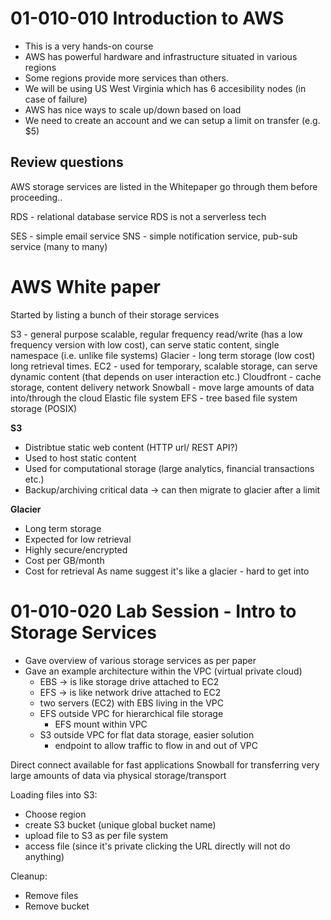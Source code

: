 # 01-010-010 Introduction to AWS

- This is a very hands-on course
- AWS has powerful hardware and infrastructure situated in various regions
- Some regions provide more services than others.
- We will be using US West Virginia which has 6 accesibility nodes (in case of failure)
- AWS has nice ways to scale up/down based on load
- We need to create an account and we can setup a limit on transfer (e.g. $5)

## Review questions
AWS storage services are listed in the Whitepaper go through them before proceeding..

RDS - relational database service
RDS is not a serverless tech

SES - simple email service
SNS - simple notification service, pub-sub service (many to many)

# AWS White paper
Started by listing a bunch of their storage services

S3 - general purpose scalable, regular frequency read/write (has a low frequency version with low cost), can serve static content, single namespace (i.e. unlike file systems)
Glacier - long term storage (low cost) long retrieval times.
EC2 - used for temporary, scalable storage, can serve dynamic content (that depends on user interaction etc.) 
Cloudfront - cache storage, content delivery network
Snowball - move large amounts of data into/through the cloud
Elastic file system EFS - tree based file system storage (POSIX)

**S3**
- Distribtue static web content (HTTP url/ REST API?)
- Used to host static content
- Used for computational storage (large analytics, financial transactions etc.)
- Backup/archiving critical data -> can then migrate to glacier after a limit

**Glacier**
- Long term storage
- Expected for low retrieval
- Highly secure/encrypted
- Cost per GB/month
- Cost for retrieval
As name suggest it's like a glacier - hard to get into


# 01-010-020 Lab Session - Intro to Storage Services
- Gave overview of various storage services as per paper
- Gave an example architecture within the VPC (virtual private cloud)
    - EBS -> is like storage drive attached to EC2
    - EFS -> is like network drive attached to EC2
    - two servers (EC2) with EBS living in the VPC
    - EFS outside VPC for hierarchical file storage
        - EFS mount within VPC
    - S3 outside VPC for flat data storage, easier solution
        - endpoint to allow traffic to flow in and out of VPC

Direct connect available for fast applications
Snowball for transferring very large amounts of data via physical storage/transport


Loading files into S3:
- Choose region
- create S3 bucket (unique global bucket name)
- upload file to S3 as per file system
- access file (since it's private clicking the URL directly will not do anything)

Cleanup:
- Remove files
- Remove bucket

